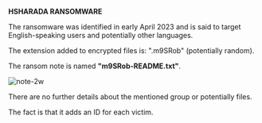 **HSHARADA RANSOMWARE**

The ransomware was identified in early April 2023 and is said to target English-speaking users and potentially other languages.

The extension added to encrypted files is: ".m9SRob" (potentially random).

The ransom note is named **"m9SRob-README.txt"**.

![note-2w](https://github.com/crocodyli/Ransomwares-TTP/assets/113185400/e21962da-ebe7-4b3f-b7d4-e58f34d4ec91)

There are no further details about the mentioned group or potentially files.

The fact is that it adds an ID for each victim.
